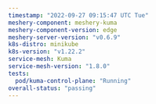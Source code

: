 ```yaml
---
timestamp: "2022-09-27 09:15:47 UTC Tue"
meshery-component: meshery-kuma
meshery-component-version: edge
meshery-server-version: "v0.6.9"
k8s-distro: minikube
k8s-version: "v1.22.2"
service-mesh: Kuma
service-mesh-version: "1.8.0"
tests:
  pod/kuma-control-plane: "Running"
overall-status: "passing"
---
```

